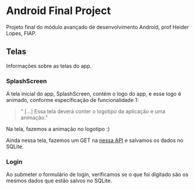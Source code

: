 # Android Final Project

Projeto final do módulo avançado de desenvolvimento Android, prof Heider Lopes, FIAP.

## Telas

Informações sobre as telas do app.

### SplashScreen

A tela inicial do app, SplashScreen, contém o logo do app, e esse logo
é animado, conforme especificação de funcionalidade 1:

> " [...] Essa tela deverá conter o logotipo da aplicação e uma animação."

Na tela, fazemos a animação no logotipo :)

Ainda nessa tela, fazemos um GET na [nessa API](http://www.mocky.io/v2/58b9b1740f0000b614f09d2f)
e salvamos os dados no SQLite.

### Login

Ao submeter o formulário de login, verificamos se o que foi digitado
são os mesmos dados que estão salvos no SQLite.
